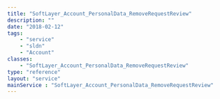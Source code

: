 ```yaml
---
title: "SoftLayer_Account_PersonalData_RemoveRequestReview"
description: ""
date: "2018-02-12"
tags:
    - "service"
    - "sldn"
    - "Account"
classes:
    - "SoftLayer_Account_PersonalData_RemoveRequestReview"
type: "reference"
layout: "service"
mainService : "SoftLayer_Account_PersonalData_RemoveRequestReview"
---
```

